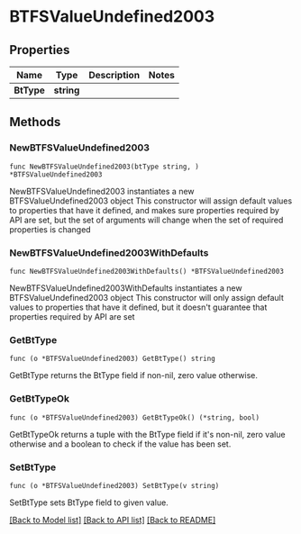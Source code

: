 # BTFSValueUndefined2003

## Properties

Name | Type | Description | Notes
------------ | ------------- | ------------- | -------------
**BtType** | **string** |  | 

## Methods

### NewBTFSValueUndefined2003

`func NewBTFSValueUndefined2003(btType string, ) *BTFSValueUndefined2003`

NewBTFSValueUndefined2003 instantiates a new BTFSValueUndefined2003 object
This constructor will assign default values to properties that have it defined,
and makes sure properties required by API are set, but the set of arguments
will change when the set of required properties is changed

### NewBTFSValueUndefined2003WithDefaults

`func NewBTFSValueUndefined2003WithDefaults() *BTFSValueUndefined2003`

NewBTFSValueUndefined2003WithDefaults instantiates a new BTFSValueUndefined2003 object
This constructor will only assign default values to properties that have it defined,
but it doesn't guarantee that properties required by API are set

### GetBtType

`func (o *BTFSValueUndefined2003) GetBtType() string`

GetBtType returns the BtType field if non-nil, zero value otherwise.

### GetBtTypeOk

`func (o *BTFSValueUndefined2003) GetBtTypeOk() (*string, bool)`

GetBtTypeOk returns a tuple with the BtType field if it's non-nil, zero value otherwise
and a boolean to check if the value has been set.

### SetBtType

`func (o *BTFSValueUndefined2003) SetBtType(v string)`

SetBtType sets BtType field to given value.



[[Back to Model list]](../README.md#documentation-for-models) [[Back to API list]](../README.md#documentation-for-api-endpoints) [[Back to README]](../README.md)


